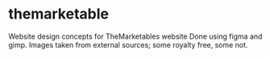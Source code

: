 # themarketable
Website design concepts for TheMarketables website  Done using figma and gimp. Images taken from external sources; some royalty free, some not.
